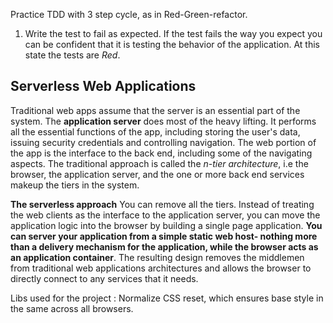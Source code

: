 Practice TDD with 3 step cycle, as in Red-Green-refactor.

1. Write the test to fail as expected. If the test fails the way you expect
you can be confident that it is testing the behavior of the application. At this
state the tests are *Red*.

## Serverless Web Applications

Traditional web apps assume that the server is an essential part of the system. The **application server** does most of the heavy lifting. It performs all the essential functions of the app, including storing the user's data, issuing security credentials and controlling navigation.
The web portion of the app is the interface to the back end, including some of the navigating aspects. The traditional approach is called the *n-tier architecture*, i.e the browser, the application server, and the one or more back end services makeup the tiers in the system.

**The serverless approach** You can remove all the tiers. Instead of treating the web clients as the interface to the application server, you can move the application logic into the browser by building a single page application. **You can server your application from a simple static web host- nothing more than a delivery mechanism for the application, while the browser acts as an application container**. The resulting design removes the middlemen from traditional web applications architectures and allows the browser to directly connect to any services that it needs.

Libs used for the project : Normalize CSS reset,  which ensures base style in the same across all browsers.

